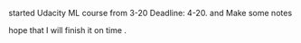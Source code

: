 started Udacity ML course from 3-20 
Deadline:  4-20.  and Make some notes 

hope that I will finish it on time .
